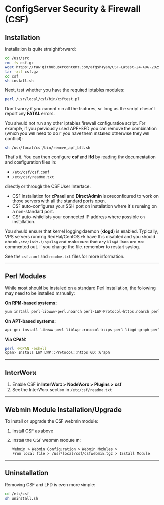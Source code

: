 # ConfigServer Security & Firewall (CSF)

## Installation

Installation is quite straightforward:

```bash
cd /usr/src
rm -fv csf.gz
wget https://raw.githubusercontent.com/afgshayan/CSF-Latest-24-AUG-2025/main/csf.gz
tar -xzf csf.gz
cd csf
sh install.sh
```

Next, test whether you have the required iptables modules:

```bash
perl /usr/local/csf/bin/csftest.pl
```

Don't worry if you cannot run all the features, so long as the script doesn't report any **FATAL** errors.

You should not run any other iptables firewall configuration script. For example, if you previously used APF+BFD you can remove the combination (which you will need to do if you have them installed otherwise they will conflict):

```bash
sh /usr/local/csf/bin/remove_apf_bfd.sh
```

That's it. You can then configure **csf** and **lfd** by reading the documentation and configuration files in:

- `/etc/csf/csf.conf`
- `/etc/csf/readme.txt`

directly or through the CSF User Interface.

- CSF installation for **cPanel** and **DirectAdmin** is preconfigured to work on those servers with all the standard ports open.
- CSF auto-configures your SSH port on installation where it's running on a non-standard port.
- CSF auto-whitelists your connected IP address where possible on installation.

You should ensure that kernel logging daemon (**klogd**) is enabled. Typically, VPS servers running RedHat/CentOS v5 have this disabled and you should check `/etc/init.d/syslog` and make sure that any `klogd` lines are not commented out. If you change the file, remember to restart syslog.

See the `csf.conf` and `readme.txt` files for more information.

---

## Perl Modules

While most should be installed on a standard Perl installation, the following may need to be installed manually:

**On RPM-based systems:**
```bash
yum install perl-libwww-perl.noarch perl-LWP-Protocol-https.noarch perl-GDGraph
```

**On APT-based systems:**
```bash
apt-get install libwww-perl liblwp-protocol-https-perl libgd-graph-perl
```

**Via CPAN:**
```bash
perl -MCPAN -eshell
cpan> install LWP LWP::Protocol::https GD::Graph
```

---

## InterWorx

1. Enable CSF in **InterWorx > NodeWorx > Plugins > csf**
2. See the InterWorx section in `/etc/csf/readme.txt`

---

## Webmin Module Installation/Upgrade

To install or upgrade the CSF webmin module:

1. Install CSF as above  
2. Install the CSF webmin module in:  

   ```
   Webmin > Webmin Configuration > Webmin Modules >  
   From local file > /usr/local/csf/csfwebmin.tgz > Install Module
   ```

---

## Uninstallation

Removing CSF and LFD is even more simple:

```bash
cd /etc/csf
sh uninstall.sh
```
